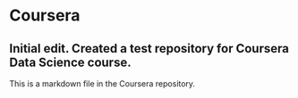# Coursera

## Initial edit. Created a test repository for Coursera Data Science course.

This is a markdown file in the Coursera repository.
